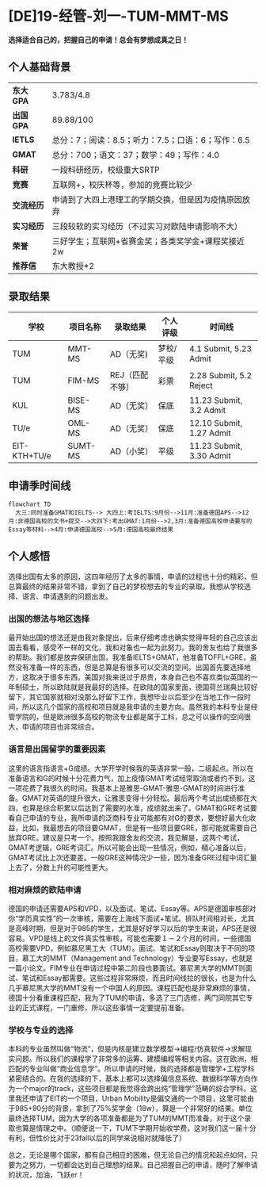 # [DE]19-经管-刘一-TUM-MMT-MS

**选择适合自己的，把握自己的申请！总会有梦想成真之日！**

## **个人基础背景**

|  |  |
| --- | --- |
| **东大GPA** | 3.783/4.8 |
| **出国GPA** | 89.88/100 |
| **IETLS** | 总分：7；阅读：8.5；听力：7.5；口语：6；写作：6.5 |
| **GMAT** | 总分：700；语文：37；数学：49；写作：4.0 |
| **科研** | 一段科研经历，校级重大SRTP |
| **竞赛** | 互联网+，校庆杯等，参加的竞赛比较少 |
| **交流经历** | 申请到了大四上港理工的学期交换，但是因为疫情原因放弃 |
| **实习经历** | 三段较软的实习经历（不过实习对欧陆申请影响不大） |
| **荣誉** | 三好学生；互联网+省赛金奖；各类奖学金+课程奖接近2w |
| **推荐信** | 东大教授*2 |

## **录取结果**

| 学校 | 项目名称 | 录取结果 | 个人评级 | 时间线 |
| --- | --- | --- | --- | --- |
| TUM | MMT-MS | AD（无奖) | 梦校/平级 | 4.1 Submit, 5.23 Admit |
| TUM | FIM-MS | REJ（匹配不够） | 彩票 | 2.28 Submit, 5.2 Reject |
| KUL | BISE-MS | AD（无奖） | 保底 | 11.23 Submit, 3.2 Admit |
| TU/e | OML-MS | AD（无奖） | 保底 | 12.10 Submit, 1.27 Admit |
| EIT-KTH+TU/e | SUMT-MS | AD（小奖） | 平级 | 11.23 Submit, 3.30 Admit |

## **申请季时间线**

```mermaid
flowchart TD
  大三:同时准备GMAT和IELTS--> 大四上:考IELTS:9月份-->11月:准备德国APS-->12月:非德国高校的文书+提交-->大四下:考出GMAT:1月份-->2,3月:准备德国高校申请要写的Essay等材料-->4月:申请德国高校-->5月:德国高校最终结果
```

## **个人感悟**

选择出国有太多的原因，这四年经历了太多的事情，申请的过程也十分的精彩，但总算最终的结果非常不错，拿到了自己的梦校想去的专业的录取。我想从学校选择、语言、申请遇到的问题出发。

### 出国的想法与地区选择

最开始出国的想法还是由我对象提出，后来仔细考虑也确实觉得年轻的自己应该出国去看看，感受不一样的文化，我和对象也一起为此努力。我的舍友也给了我很多的帮助。我们都是放弃保研出国，我准备IELTS+GMAT，他准备TOFFL+GRE，虽然没有准备一样的东西，但是总算是有很多可以交流的空间。出国首先要选择地方，这取决于很多东西。美国对我来说过于昂贵，本身自己也不喜欢类似英国的一年制硕士，所以欧陆就是我最好的选择。在欧陆的国家里面，德国荷兰瑞典比较好留下，其它国家就相对没那么好留下工作，我想毕业以后至少在当地工作一段时间，所以这几个国家的高校和项目就是我申请的主要方向。虽然我的本科专业是经管学院的，但是欧洲很多高校的物流专业都是属于工科，总之可以操作的空间很大，申请的项目也非常综合。

### 语言是出国留学的重要因素

这里的语言指语言+G成绩。大学开学时候我的英语非常一般，二级起点。所以在准备语言和G的时候十分花费力气，加上疫情GMAT考试经常取消或者约不到，这一项花费了我很久的时间。我基本上是雅思-GMAT-雅思-GMAT的时间进行准备。GMAT对英语的提升很大，让雅思变得十分轻松。最后两个考试出成绩都在大四，也算是综合积累以后达到了需要的水准，成绩就出来了。GMAT和GRE考试要看自己申请的专业，我所申请的泛商科专业可能都有对G的要求，要想好最大化收益，比如，我最想去的项目要GMAT，但是有一些项目要GRE，那可能就需要自己放弃GRE。建议是只考一个。按照我跟舍友的交流，我见解是，这两个考试，GMAT考逻辑，GRE考词汇。所以可能会出现一些情况，例如，精心准备以后，GMAT考试比上次还要差。一般GRE这种情况少一些，因为准备GRE过程中词汇量上去了，分数上升的可能性更大。

### 相对麻烦的欧陆申请

德国的申请还需要APS和VPD，以及面试、笔试、Essay等。APS是德国审核部对你“学历真实性”的一次审核，需要在上海线下面试+笔试。排队时间相对长，尤其是高峰时期，但是对于985的学生，尤其是好好学习以后的学生来说，APS还是很容易。VPD是线上的文件真实性审核，可能也需要１－２个月的时间，一些德国高校需要VPD，例如慕尼黑工大（TUM）。面试、笔试和Essay则取决于不同的项目，慕工大的MMT（Management and Technology）专业要写Essay，也就是一篇小论文。FIM专业在申请过程中第二阶段也要面试。慕尼黑大学的MMT则面试、笔试和Essay都需要。这些过程非常麻烦，而且时间线拉的很长，也是为什么几乎慕尼黑大学的MMT没有一个中国人的原因。课程匹配也是非常麻烦的事情，德国十分看重课程匹配，我为了TUM的申请，多选了三门选修，两门同院其它专业的正式课程，一门重修，所以这些事情一定要提前准备。

### 学校与专业的选择

本科的专业虽然叫做“物流”，但是内核是建立数学模型→编程/仿真软件→求解现实问题。所以我们的课程学了非常多的运筹、建模编程等相关内容。这在欧洲，相匹配的专业叫做“商业信息学”。所以申请的时候，我的选择都是管理学+工程学科紧密结合的。在我的选择的下，基本上都可以选择偏信息系统、数据科学等方向作为一个major的track，这些项目都是我觉得会跨出纯“管理学”范畴的综合学科。这里我还申请了EIT的一个项目，Urban Mobility是偏交通的一个项目，这里可能由于985+90分的背景，拿到了75%奖学金（18w），算是一个非常好的结果。单位最终选择TUM，因为大学的各项准备都是为了TUM的MMT而准备，对于这个录取也算是情理之中。（顺便说一下，TUM下学期开始收学费，这对我们这一届十分有利，但性价比对于23fall以后的同学来说相对就降低了）

总之，无论是哪个国家，都有自己相应的困难，但无论自己的情况和起点如何，只要为之努力，一切都会达到自己理想的结果。自己把握自己的申请，随时了解申请的状况，加油，飞跃er！
